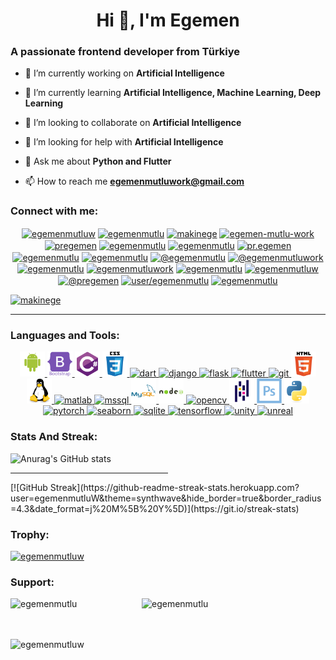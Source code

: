 <h1 align="center">Hi 👋, I'm Egemen</h1>
<h3 align="left">A passionate frontend developer from Türkiye</h3>

- 🔭 I’m currently working on **Artificial Intelligence**

- 🌱 I’m currently learning **Artificial Intelligence, Machine Learning, Deep Learning**

- 👯 I’m looking to collaborate on **Artificial Intelligence**

- 🤝 I’m looking for help with **Artificial Intelligence**

- 💬 Ask me about **Python and Flutter**

- 📫 How to reach me **egemenmutluwork@gmail.com**

<h3 align="left">Connect with me:</h3>

<p align="center">
<a href="https://codepen.io/egemenmutluw" target="blank"><img align="center" src="https://raw.githubusercontent.com/rahuldkjain/github-profile-readme-generator/master/src/images/icons/Social/codepen.svg" alt="egemenmutluw" height="30" width="40" /></a>
<a href="https://dev.to/egemenmutlu" target="blank"><img align="center" src="https://raw.githubusercontent.com/rahuldkjain/github-profile-readme-generator/master/src/images/icons/Social/devto.svg" alt="egemenmutlu" height="30" width="40" /></a>
<a href="https://twitter.com/makinege" target="blank"><img align="center" src="https://raw.githubusercontent.com/rahuldkjain/github-profile-readme-generator/master/src/images/icons/Social/twitter.svg" alt="makinege" height="30" width="40" /></a>
<a href="https://linkedin.com/in/egemen-mutlu-work" target="blank"><img align="center" src="https://raw.githubusercontent.com/rahuldkjain/github-profile-readme-generator/master/src/images/icons/Social/linked-in-alt.svg" alt="egemen-mutlu-work" height="30" width="40" /></a>
<a href="https://stackoverflow.com/users/pregemen" target="blank"><img align="center" src="https://raw.githubusercontent.com/rahuldkjain/github-profile-readme-generator/master/src/images/icons/Social/stack-overflow.svg" alt="pregemen" height="30" width="40" /></a>
<a href="https://codesandbox.com/egemenmutlu" target="blank"><img align="center" src="https://raw.githubusercontent.com/rahuldkjain/github-profile-readme-generator/master/src/images/icons/Social/codesandbox.svg" alt="egemenmutlu" height="30" width="40" /></a>
<a href="https://kaggle.com/egemenmutlu" target="blank"><img align="center" src="https://raw.githubusercontent.com/rahuldkjain/github-profile-readme-generator/master/src/images/icons/Social/kaggle.svg" alt="egemenmutlu" height="30" width="40" /></a>
<a href="https://instagram.com/pr.egemen" target="blank"><img align="center" src="https://raw.githubusercontent.com/rahuldkjain/github-profile-readme-generator/master/src/images/icons/Social/instagram.svg" alt="pr.egemen" height="30" width="40" /></a>
<a href="https://dribbble.com/egemenmutlu" target="blank"><img align="center" src="https://raw.githubusercontent.com/rahuldkjain/github-profile-readme-generator/master/src/images/icons/Social/dribbble.svg" alt="egemenmutlu" height="30" width="40" /></a>
<a href="https://www.behance.net/egemenmutlu" target="blank"><img align="center" src="https://raw.githubusercontent.com/rahuldkjain/github-profile-readme-generator/master/src/images/icons/Social/behance.svg" alt="egemenmutlu" height="30" width="40" /></a>
<a href="https://hashnode.com/@egemenmutlu" target="blank"><img align="center" src="https://raw.githubusercontent.com/rahuldkjain/github-profile-readme-generator/master/src/images/icons/Social/hashnode.svg" alt="@egemenmutlu" height="30" width="40" /></a>
<a href="https://medium.com/@egemenmutluwork" target="blank"><img align="center" src="https://raw.githubusercontent.com/rahuldkjain/github-profile-readme-generator/master/src/images/icons/Social/medium.svg" alt="@egemenmutluwork" height="30" width="40" /></a>
<a href="https://www.codechef.com/users/egemenmutlu" target="blank"><img align="center" src="https://cdn.jsdelivr.net/npm/simple-icons@3.1.0/icons/codechef.svg" alt="egemenmutlu" height="30" width="40" /></a>
<a href="https://www.hackerrank.com/egemenmutluwork" target="blank"><img align="center" src="https://raw.githubusercontent.com/rahuldkjain/github-profile-readme-generator/master/src/images/icons/Social/hackerrank.svg" alt="egemenmutluwork" height="30" width="40" /></a>
<a href="https://codeforces.com/profile/egemenmutlu" target="blank"><img align="center" src="https://raw.githubusercontent.com/rahuldkjain/github-profile-readme-generator/master/src/images/icons/Social/codeforces.svg" alt="egemenmutlu" height="30" width="40" /></a>
<a href="https://www.leetcode.com/egemenmutluw" target="blank"><img align="center" src="https://raw.githubusercontent.com/rahuldkjain/github-profile-readme-generator/master/src/images/icons/Social/leet-code.svg" alt="egemenmutluw" height="30" width="40" /></a>
<a href="https://www.hackerearth.com/@pregemen" target="blank"><img align="center" src="https://raw.githubusercontent.com/rahuldkjain/github-profile-readme-generator/master/src/images/icons/Social/hackerearth.svg" alt="@pregemen" height="30" width="40" /></a>
<a href="https://auth.geeksforgeeks.org/user/user/egemenmutlu" target="blank"><img align="center" src="https://raw.githubusercontent.com/rahuldkjain/github-profile-readme-generator/master/src/images/icons/Social/geeks-for-geeks.svg" alt="user/egemenmutlu" height="30" width="40" /></a>
<a href="https://www.topcoder.com/members/egemenmutlu" target="blank"><img align="center" src="https://raw.githubusercontent.com/rahuldkjain/github-profile-readme-generator/master/src/images/icons/Social/topcoder.svg" alt="egemenmutlu" height="30" width="40" /></a>
</p>

<p align="left"> <a href="https://twitter.com/makinege" target="blank"><img src="https://img.shields.io/twitter/follow/makinege?logo=twitter&style=for-the-badge" alt="makinege" /></a> </p>

<hr>
<h3 align="left">Languages and Tools:</h3>

<p align="center"> <a href="https://developer.android.com" target="_blank" rel="noreferrer"> <img src="https://raw.githubusercontent.com/devicons/devicon/master/icons/android/android-original-wordmark.svg" alt="android" width="40" height="40"/> </a> <a href="https://getbootstrap.com" target="_blank" rel="noreferrer"> <img src="https://raw.githubusercontent.com/devicons/devicon/master/icons/bootstrap/bootstrap-plain-wordmark.svg" alt="bootstrap" width="40" height="40"/> </a> <a href="https://www.w3schools.com/cs/" target="_blank" rel="noreferrer"> <img src="https://raw.githubusercontent.com/devicons/devicon/master/icons/csharp/csharp-original.svg" alt="csharp" width="40" height="40"/> </a> <a href="https://www.w3schools.com/css/" target="_blank" rel="noreferrer"> <img src="https://raw.githubusercontent.com/devicons/devicon/master/icons/css3/css3-original-wordmark.svg" alt="css3" width="40" height="40"/> </a> <a href="https://dart.dev" target="_blank" rel="noreferrer"> <img src="https://www.vectorlogo.zone/logos/dartlang/dartlang-icon.svg" alt="dart" width="40" height="40"/> </a> <a href="https://www.djangoproject.com/" target="_blank" rel="noreferrer"> <img src="https://cdn.worldvectorlogo.com/logos/django.svg" alt="django" width="40" height="40"/> </a> <a href="https://flask.palletsprojects.com/" target="_blank" rel="noreferrer"> <img src="https://www.vectorlogo.zone/logos/pocoo_flask/pocoo_flask-icon.svg" alt="flask" width="40" height="40"/> </a> <a href="https://flutter.dev" target="_blank" rel="noreferrer"> <img src="https://www.vectorlogo.zone/logos/flutterio/flutterio-icon.svg" alt="flutter" width="40" height="40"/> </a> <a href="https://git-scm.com/" target="_blank" rel="noreferrer"> <img src="https://www.vectorlogo.zone/logos/git-scm/git-scm-icon.svg" alt="git" width="40" height="40"/> </a> <a href="https://www.w3.org/html/" target="_blank" rel="noreferrer"> <img src="https://raw.githubusercontent.com/devicons/devicon/master/icons/html5/html5-original-wordmark.svg" alt="html5" width="40" height="40"/> </a> <a href="https://www.linux.org/" target="_blank" rel="noreferrer"> <img src="https://raw.githubusercontent.com/devicons/devicon/master/icons/linux/linux-original.svg" alt="linux" width="40" height="40"/> </a> <a href="https://www.mathworks.com/" target="_blank" rel="noreferrer"> <img src="https://upload.wikimedia.org/wikipedia/commons/2/21/Matlab_Logo.png" alt="matlab" width="40" height="40"/> </a> <a href="https://www.microsoft.com/en-us/sql-server" target="_blank" rel="noreferrer"> <img src="https://www.svgrepo.com/show/303229/microsoft-sql-server-logo.svg" alt="mssql" width="40" height="40"/> </a> <a href="https://www.mysql.com/" target="_blank" rel="noreferrer"> <img src="https://raw.githubusercontent.com/devicons/devicon/master/icons/mysql/mysql-original-wordmark.svg" alt="mysql" width="40" height="40"/> </a> <a href="https://nodejs.org" target="_blank" rel="noreferrer"> <img src="https://raw.githubusercontent.com/devicons/devicon/master/icons/nodejs/nodejs-original-wordmark.svg" alt="nodejs" width="40" height="40"/> </a> <a href="https://opencv.org/" target="_blank" rel="noreferrer"> <img src="https://www.vectorlogo.zone/logos/opencv/opencv-icon.svg" alt="opencv" width="40" height="40"/> </a> <a href="https://pandas.pydata.org/" target="_blank" rel="noreferrer"> <img src="https://raw.githubusercontent.com/devicons/devicon/2ae2a900d2f041da66e950e4d48052658d850630/icons/pandas/pandas-original.svg" alt="pandas" width="40" height="40"/> </a> <a href="https://www.photoshop.com/en" target="_blank" rel="noreferrer"> <img src="https://raw.githubusercontent.com/devicons/devicon/master/icons/photoshop/photoshop-line.svg" alt="photoshop" width="40" height="40"/> </a> <a href="https://www.python.org" target="_blank" rel="noreferrer"> <img src="https://raw.githubusercontent.com/devicons/devicon/master/icons/python/python-original.svg" alt="python" width="40" height="40"/> </a> <a href="https://pytorch.org/" target="_blank" rel="noreferrer"> <img src="https://www.vectorlogo.zone/logos/pytorch/pytorch-icon.svg" alt="pytorch" width="40" height="40"/> </a> <a href="https://seaborn.pydata.org/" target="_blank" rel="noreferrer"> <img src="https://seaborn.pydata.org/_images/logo-mark-lightbg.svg" alt="seaborn" width="40" height="40"/> </a> <a href="https://www.sqlite.org/" target="_blank" rel="noreferrer"> <img src="https://www.vectorlogo.zone/logos/sqlite/sqlite-icon.svg" alt="sqlite" width="40" height="40"/> </a> <a href="https://www.tensorflow.org" target="_blank" rel="noreferrer"> <img src="https://www.vectorlogo.zone/logos/tensorflow/tensorflow-icon.svg" alt="tensorflow" width="40" height="40"/> </a> <a href="https://unity.com/" target="_blank" rel="noreferrer"> <img src="https://www.vectorlogo.zone/logos/unity3d/unity3d-icon.svg" alt="unity" width="40" height="40"/> </a> <a href="https://unrealengine.com/" target="_blank" rel="noreferrer"> <img src="https://raw.githubusercontent.com/kenangundogan/fontisto/036b7eca71aab1bef8e6a0518f7329f13ed62f6b/icons/svg/brand/unreal-engine.svg" alt="unreal" width="40" height="40"/> </a> </p>

<h3 align="left">Stats And Streak:</h3>

![Anurag's GitHub stats](https://github-readme-stats.vercel.app/api?username=egemenmutluW&show_icons=true&theme=radical)
<hr width="50%" size="1">
[![GitHub Streak](https://github-readme-streak-stats.herokuapp.com?user=egemenmutluW&theme=synthwave&hide_border=true&border_radius=4.3&date_format=j%20M%5B%20Y%5D)](https://git.io/streak-stats)

<h3 align="left">Trophy:</h3>

<p align="left"> <a href="https://github.com/ryo-ma/github-profile-trophy"><img src="https://github-profile-trophy.vercel.app/?username=egemenmutluW&theme=dracula" alt="egemenmutluw" /></a> </p>

<h3 align="left">Support:</h3>
<p><a href="https://www.buymeacoffee.com/egemenmutlu"> <img align="left" src="https://cdn.buymeacoffee.com/buttons/v2/default-yellow.png" height="50" width="210" alt="egemenmutlu" /></a><a href="https://ko-fi.com/egemenmutlu"> <img align="left" src="https://cdn.ko-fi.com/cdn/kofi3.png?v=3" height="50" width="210" alt="egemenmutlu" /></a></p><br><br>
<br>
<p align="left"> <img src="https://komarev.com/ghpvc/?username=egemenmutluw&label=Profile%20views&color=0e75b6&style=flat" alt="egemenmutluw" /> </p>
